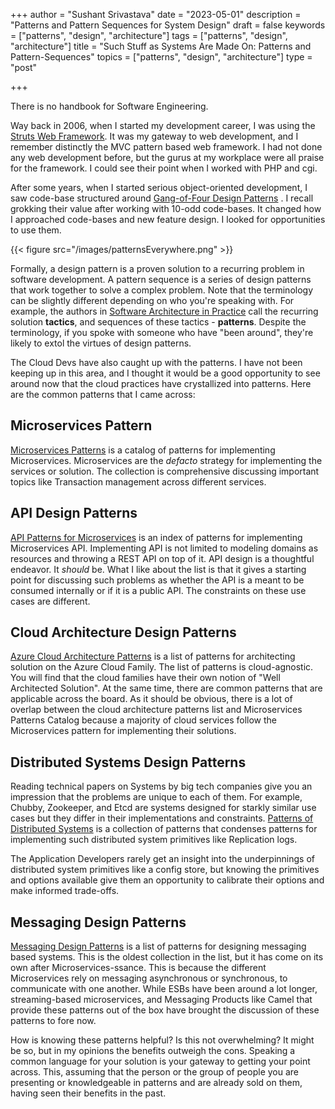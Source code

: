 +++
author = "Sushant Srivastava"
date = "2023-05-01"
description = "Patterns and Pattern Sequences for System Design"
draft = false
keywords = ["patterns", "design", "architecture"]
tags = ["patterns", "design", "architecture"]
title = "Such Stuff as Systems Are Made On: Patterns and Pattern-Sequences"
topics = ["patterns", "design", "architecture"]
type = "post"

+++

There is no handbook for Software Engineering.

Way back in 2006, when I started my development career, I was using the [Struts Web Framework](https://struts.apache.org/index.html "Struts Web Framework"). 
It was my gateway to web development, and I remember distinctly the MVC pattern based web framework.
I had not done any web development before, but the gurus at my workplace were all praise for the framework.
I could see their point when I worked with PHP and cgi.

After some years, when I started serious object-oriented development, I saw code-base structured around [Gang-of-Four Design Patterns](https://www.digitalocean.com/community/tutorials/gangs-of-four-gof-design-patterns "Gang-of-Four Design Patterns")
. I recall grokking their value after working with 10-odd code-bases. It changed how I approached code-bases
and new feature design. I looked for opportunities to use them.

{{< figure src="/images/patternsEverywhere.png" >}}

Formally, a design pattern is a proven solution to a recurring problem in software development. 
A pattern sequence is a series of design patterns that work together to solve a complex problem.
Note that the terminology can be slightly different depending on who you're speaking with. For example, 
the authors in [Software Architecture in Practice](https://www.oreilly.com/library/view/software-architecture-in/9780132942799/ "Software Architecture in Practice") call the recurring solution **tactics**, 
and sequences of these tactics - **patterns**.
Despite the terminology, if you spoke with someone who have "been around", they're likely to extol the virtues of design patterns.

The Cloud Devs have also caught up with the patterns. I have not been keeping up in this area, and I thought it would be a good 
opportunity to see around now that the cloud practices have crystallized into patterns. Here are the common patterns that I came across:


## Microservices Pattern 

[Microservices Patterns](https://microservices.io/patterns/index.html "Microservices Patterns") is a catalog of patterns for implementing
Microservices. Microservices are the *defacto* strategy for implementing the services or solution. The collection is comprehensive discussing important
topics like Transaction management across different services.   

## API Design Patterns

[API Patterns for Microservices](https://microservice-api-patterns.org/patterns/ "API Patterns for Microservices") is an index of patterns 
for implementing Microservices API. Implementing API is not limited to modeling domains as resources and throwing a REST API on top of it.
API design is a thoughtful endeavor. It *should* be. What I like about the list is that it gives a starting point for discussing such problems as 
whether the API is a meant to be consumed internally or if it is a public API. The constraints on these use cases are different.

## Cloud Architecture Design Patterns

[Azure Cloud Architecture Patterns](https://learn.microsoft.com/en-us/azure/architecture/patterns/ "Azure Cloud Architecture Patterns") is a list of 
patterns for architecting solution on the Azure Cloud Family. The list of patterns is cloud-agnostic. You will find that the cloud families have their own 
notion of "Well Architected Solution". At the same time, there are common patterns that are applicable across the board. As it should be obvious, there is a lot of 
overlap between the cloud architecture patterns list and Microservices Patterns Catalog because a majority of cloud services follow the Microservices pattern for 
implementing their solutions.

## Distributed Systems Design Patterns
Reading technical papers on Systems by big tech companies give you an impression that the problems are unique to each of them. For example, Chubby, Zookeeper, and Etcd
are systems designed for starkly similar use cases but they differ in their implementations and constraints. [Patterns of Distributed Systems](https://martinfowler.com/articles/patterns-of-distributed-systems/ "Patterns of Distributed Systems")
is a collection of patterns that condenses patterns for implementing such distributed system primitives like Replication logs.

The Application Developers rarely get an insight into the underpinnings of distributed system primitives like a config store, but knowing the primitives and options available give them
an opportunity to calibrate their options and make informed trade-offs.

## Messaging Design Patterns

[Messaging Design Patterns](https://www.enterpriseintegrationpatterns.com/patterns/messaging/ "Messaging Design Patterns") is a list of patterns for designing messaging based systems.
This is the oldest collection in the list, but it has come on its own after Microservices-ssance. This is because the different Microservices rely on messaging asynchronous or synchronous, to communicate with 
one another. While ESBs have been around a lot longer, streaming-based microservices, and Messaging Products like Camel that provide these patterns out of the box have brought the discussion of these patterns to fore now.


How is knowing these patterns helpful? Is this not overwhelming? It might be so, but in my opinions the benefits outweigh the cons. Speaking a common language for your solution is your gateway to getting your point across.
This, assuming that the person or the group of people you are presenting or knowledgeable in patterns and are already sold on them, having seen their benefits in the past. 
